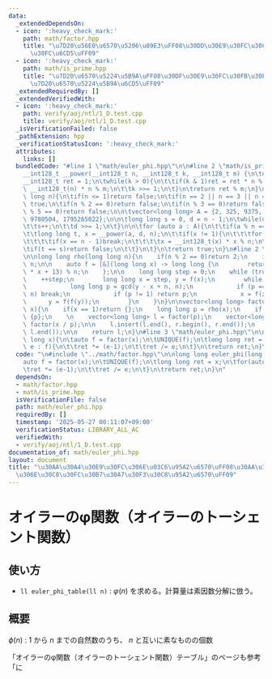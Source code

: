 ```yaml
---
data:
  _extendedDependsOn:
  - icon: ':heavy_check_mark:'
    path: math/factor.hpp
    title: "\u7D20\u56E0\u6570\u5206\u89E3\uFF08\u30DD\u30E9\u30FC\u30C9\u30FB\u30ED\
      \u30FC\u6CD5\uFF09"
  - icon: ':heavy_check_mark:'
    path: math/is_prime.hpp
    title: "\u7D20\u6570\u5224\u5B9A\uFF08\u30DF\u30E9\u30FC\u30FB\u30E9\u30D3\u30F3\
      \u7D20\u6570\u5224\u5B9A\u6CD5\uFF09"
  _extendedRequiredBy: []
  _extendedVerifiedWith:
  - icon: ':heavy_check_mark:'
    path: verify/aoj/ntl/1_D.test.cpp
    title: verify/aoj/ntl/1_D.test.cpp
  _isVerificationFailed: false
  _pathExtension: hpp
  _verificationStatusIcon: ':heavy_check_mark:'
  attributes:
    links: []
  bundledCode: "#line 1 \"math/euler_phi.hpp\"\n\n#line 2 \"math/is_prime.hpp\"\n\
    __int128_t __power(__int128_t n, __int128_t k, __int128_t m) {\n\tn %= m;\n\t\
    __int128_t ret = 1;\n\twhile(k > 0){\n\t\tif(k & 1)ret = ret * n % m;\n\t\tn =\
    \ __int128_t(n) * n % m;\n\t\tk >>= 1;\n\t}\n\treturn ret % m;\n}\n\nbool is_prime(long\
    \ long n){\n\tif(n <= 1)return false;\n\tif(n == 2 || n == 3 || n == 5)return\
    \ true;\n\tif(n % 2 == 0)return false;\n\tif(n % 3 == 0)return false;\n\tif(n\
    \ % 5 == 0)return false;\n\n\tvector<long long> A = {2, 325, 9375, 28178, 450775,\
    \ 9780504, 1795265022};\n\n\tlong long s = 0, d = n - 1;\n\twhile(d % 2 == 0){\n\
    \t\ts++;\n\t\td >>= 1;\n\t}\n\n\tfor (auto a : A){\n\t\tif(a % n == 0)return true;\n\
    \t\tlong long t, x = __power(a, d, n);\n\t\tif(x != 1){\n\t\t\tfor(t = 0;t < s;t++){\n\
    \t\t\t\tif(x == n - 1)break;\n\t\t\t\tx = __int128_t(x) * x % n;\n\t\t\t}\n\t\t\
    \tif(t == s)return false;\n\t\t}\n\t}\n\treturn true;\n}\n#line 2 \"math/factor.hpp\"\
    \n\nlong long rho(long long n){\n    if(n % 2 == 0)return 2;\n    if(is_prime(n))return\
    \ n;\n\n    auto f = [&](long long x) -> long long {\n        return (__int128_t(x)\
    \ * x + 13) % n;\n    };\n\n    long long step = 0;\n    while (true) {\n    \
    \    ++step;\n        long long x = step, y = f(x);\n        while (true) {\n\
    \            long long p = gcd(y - x + n, n);\n            if (p == 0 || p ==\
    \ n) break;\n            if (p != 1) return p;\n            x = f(x);\n      \
    \      y = f(f(y));\n        }\n    }\n}\n\nvector<long long> factor(long long\
    \ x){\n    if(x == 1)return {};\n    long long p = rho(x);\n    if(p == x) return\
    \ {p};\n    \n    vector<long long> l = factor(p);\n    vector<long long> r =\
    \ factor(x / p);\n\n    l.insert(l.end(), r.begin(), r.end());\n    sort(l.begin(),\
    \ l.end());\n\n    return l;\n}\n#line 3 \"math/euler_phi.hpp\"\n\nlong long euler_phi(long\
    \ long x){\n\tauto f = factor(x);\n\tUNIQUE(f);\n\tlong long ret = x;\n\tfor(auto\
    \ e : f){\n\t\tret *= (e-1);\n\t\tret /= e;\n\t}\n\treturn ret;\n}\n"
  code: "\n#include \"../math/factor.hpp\"\n\nlong long euler_phi(long long x){\n\t\
    auto f = factor(x);\n\tUNIQUE(f);\n\tlong long ret = x;\n\tfor(auto e : f){\n\t\
    \tret *= (e-1);\n\t\tret /= e;\n\t}\n\treturn ret;\n}\n"
  dependsOn:
  - math/factor.hpp
  - math/is_prime.hpp
  isVerificationFile: false
  path: math/euler_phi.hpp
  requiredBy: []
  timestamp: '2025-05-27 00:11:07+09:00'
  verificationStatus: LIBRARY_ALL_AC
  verifiedWith:
  - verify/aoj/ntl/1_D.test.cpp
documentation_of: math/euler_phi.hpp
layout: document
title: "\u30AA\u30A4\u30E9\u30FC\u306E\u03C6\u95A2\u6570\uFF08\u30AA\u30A4\u30E9\u30FC\
  \u306E\u30C8\u30FC\u30B7\u30A7\u30F3\u30C8\u95A2\u6570\uFF09"
---
```


# オイラーのφ関数（オイラーのトーシェント関数）

## 使い方

- ``ll euler_phi_table(ll n)`` : $φ(n)$ を求める。計算量は素因数分解に倣う。

## 概要

$\phi(n)$ : $1$ から $n$ までの自然数のうち、 $n$ と互いに素なものの個数

「オイラーのφ関数（オイラーのトーシェント関数）テーブル」のページも参考「に
